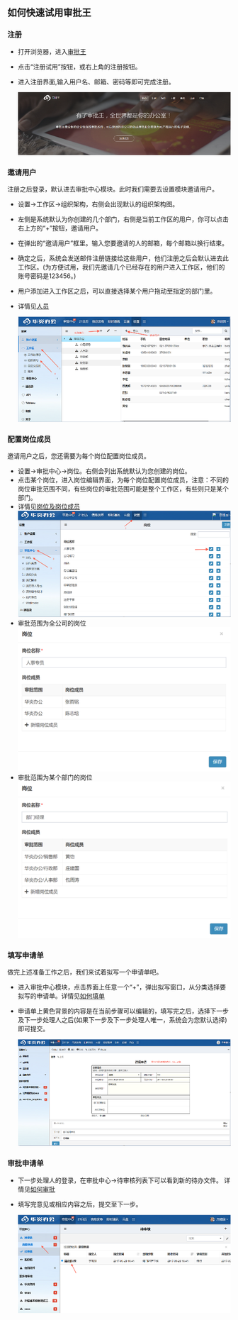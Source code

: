## 如何快速试用审批王
### 注册
- 打开浏览器，进入[审批王](https://www.steedos.com/cn/)
- 点击“注册试用”按钮，或右上角的注册按钮。
- 进入注册界面,输入用户名、邮箱、密码等即可完成注册。
   
	 ![](images/试用.png)

### 邀请用户
注册之后登录，默认进去审批中心模块。此时我们需要去设置模块邀请用户。
- 设置->工作区->组织架构，右侧会出现默认的组织架构图。
- 左侧是系统默认为你创建的几个部门，右侧是当前工作区的用户，你可以点击右上方的“+”按钮，邀请用户。
- 在弹出的“邀请用户”框里。输入您要邀请的人的邮箱，每个邮箱以换行结束。
- 确定之后，系统会发送邮件注册链接给这些用户，他们注册之后会默认进去此工作区。(为方便试用，我们先邀请几个已经存在的用户进入工作区，他们的账号密码是123456。)
- 用户添加进入工作区之后，可以直接选择某个用户拖动至指定的部门里。
- 详情见[人员](admin_space_users.html)
   
    ![](images/试用3.png)

### 配置岗位成员
邀请用户之后，您还需要为每个岗位配置岗位成员。
- 设置->审批中心->岗位。右侧会列出系统默认为您创建的岗位。
- 点击某个岗位，进入岗位编辑界面，为每个岗位配置岗位成员，注意：不同的岗位审批范围不同，有些岗位的审批范围可能是整个工作区，有些则只是某个部门。
- 详情见[岗位及岗位成员](admin_positions.html)
    ![](images/试用7.png)
- 审批范围为全公司的岗位    
    ![](images/试用6.png)
- 审批范围为某个部门的岗位
    ![](images/试用8.png)


### 填写申请单
做完上述准备工作之后，我们来试着拟写一个申请单吧。
- 进入审批中心模块，点击界面上任意一个“+”，弹出拟写窗口，从分类选择要拟写的申请单。详情见[如何填单](instance_add.html)
- 申请单上黄色背景的内容是在当前步骤可以编辑的，填写完之后，选择下一步及下一步处理人之后(如果下一步及下一步处理人唯一，系统会为您默认选择)即可提交。 
     
     ![](images/试用4.png)

### 审批申请单
- 下一步处理人的登录，在审批中心->待审核列表下可以看到新的待办文件。 详情见[如何审批](instance_approve.html)
- 填写完意见或相应内容之后，提交至下一步。     
     
     ![](images/试用5.png)
